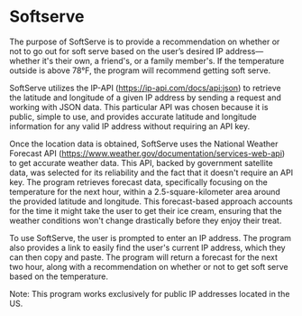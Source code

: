 # Softserve


The purpose of SoftServe is to provide a recommendation on whether or not to go out for soft serve based on the user’s desired IP address—whether it's their own, a friend's, or a family member's. If the temperature outside is above 78°F, the program will recommend getting soft serve.

SoftServe utilizes the IP-API (https://ip-api.com/docs/api:json) to retrieve the latitude and longitude of a given IP address by sending a request and working with JSON data. This particular API was chosen because it is public, simple to use, and provides accurate latitude and longitude information for any valid IP address without requiring an API key.

Once the location data is obtained, SoftServe uses the National Weather Forecast API (https://www.weather.gov/documentation/services-web-api) to get accurate weather data. This API, backed by government satellite data, was selected for its reliability and the fact that it doesn't require an API key. The program retrieves forecast data, specifically focusing on the temperature for the next hour, within a 2.5-square-kilometer area around the provided latitude and longitude. This forecast-based approach accounts for the time it might take the user to get their ice cream, ensuring that the weather conditions won't change drastically before they enjoy their treat.

To use SoftServe, the user is prompted to enter an IP address. The program also provides a link to easily find the user's current IP address, which they can then copy and paste. The program will return a forecast for the next two hour, along with a recommendation on whether or not to get soft serve based on the temperature.

Note: This program works exclusively for public IP addresses located in the US.

